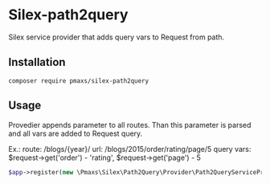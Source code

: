 # Silex-path2query

Silex service provider that adds query vars to Request from path.

Installation
------------

    composer require pmaxs/silex-path2query

Usage
-----

Provedier appends parameter to all routes. Than this parameter is parsed and all vars are added to Request query.

Ex.:
route: /blogs/{year}/
url: /blogs/2015/order/rating/page/5
query vars: $request->get('order') - 'rating', $request->get('page') - 5  


```php
$app->register(new \Pmaxs\Silex\Path2Query\Provider\Path2QueryServiceProvider(), []);
```

